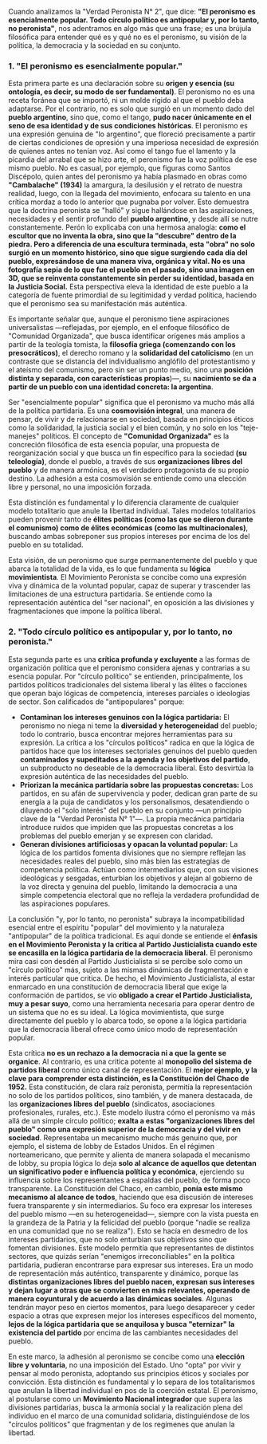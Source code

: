 Cuando analizamos la "Verdad Peronista N° 2", que dice: **"El peronismo es esencialmente popular. Todo círculo político es antipopular y, por lo tanto, no peronista"**, nos adentramos en algo más que una frase; es una brújula filosófica para entender qué es y qué no es el peronismo, su visión de la política, la democracia y la sociedad en su conjunto.

### **1. "El peronismo es esencialmente popular."**

Esta primera parte es una declaración sobre su **origen y esencia (su ontología, es decir, su modo de ser fundamental)**. El peronismo no es una receta foránea que se importó, ni un molde rígido al que el pueblo deba adaptarse. Por el contrario, no es solo que surgió en un momento dado del **pueblo argentino**, sino que, como el tango, **pudo nacer únicamente en el seno de esa identidad y de sus condiciones históricas**. El peronismo es una expresión genuina de "lo argentino", que floreció precisamente a partir de ciertas condiciones de opresión y una imperiosa necesidad de expresión de quienes antes no tenían voz. Así como el tango fue el lamento y la picardia del arrabal que se hizo arte, el peronismo fue la voz política de ese mismo pueblo. No es casual, por ejemplo, que figuras como Santos Discépolo, quien antes del peronismo ya había plasmado en obras como **"Cambalache" (1934)** la amargura, la desilusión y el retrato de nuestra realidad, luego, con la llegada del movimiento, enfocara su talento en una crítica mordaz a todo lo anterior que pugnaba por volver. Esto demuestra que la doctrina peronista se "halló" y sigue hallándose en las aspiraciones, necesidades y el sentir profundo del **pueblo argentino**, y desde allí se nutre constantemente. Perón lo explicaba con una hermosa analogía: **como el escultor que no inventa la obra, sino que la "descubre" dentro de la piedra. Pero a diferencia de una escultura terminada, esta "obra" no solo surgió en un momento histórico, sino que sigue surgiendo cada día del pueblo, expresándose de una manera viva, orgánica y vital. No es una fotografía sepia de lo que fue el pueblo en el pasado, sino una imagen en 3D, que se reinventa constantemente sin perder su identidad, basada en la Justicia Social.** Esta perspectiva eleva la identidad de este pueblo a la categoría de fuente primordial de su legitimidad y verdad política, haciendo que el peronismo sea su manifestación más auténtica.

Es importante señalar que, aunque el peronismo tiene aspiraciones universalistas —reflejadas, por ejemplo, en el enfoque filosófico de "Comunidad Organizada", que busca identificar orígenes más amplios a partir de la teología tomista, la **filosofía griega (comenzando con los presocráticos)**, el derecho romano y la **solidaridad del catolicismo** (en un contraste que se distancia del individualismo anglófilo del protestantismo y el ateísmo del comunismo, pero sin ser un punto medio, sino una **posición distinta y separada, con características propias**)—, su **nacimiento se da a partir de un pueblo con una identidad concreta: la argentina**.

Ser "esencialmente popular" significa que el peronismo va mucho más allá de la política partidaria. Es una **cosmovisión integral**, una manera de pensar, de vivir y de relacionarse en sociedad, basada en principios éticos como la solidaridad, la justicia social y el bien común, y no solo en los "teje-manejes" políticos. El concepto de **"Comunidad Organizada"** es la concreción filosófica de esta esencia popular, una propuesta de reorganización social y que busca un fin específico para la sociedad **(su teleología)**, donde el pueblo, a través de sus **organizaciones libres del pueblo** y de manera armónica, es el verdadero protagonista de su propio destino. La adhesión a esta cosmovisión se entiende como una elección libre y personal, no una imposición forzada.

Esta distinción es fundamental y lo diferencia claramente de cualquier modelo totalitario que anule la libertad individual. Tales modelos totalitarios pueden provenir tanto de **élites políticas (como las que se dieron durante el comunismo) como de élites económicas (como las multinacionales)**, buscando ambas sobreponer sus propios intereses por encima de los del pueblo en su totalidad.

Esta visión, de un peronismo que surge permanentemente del pueblo y que abarca la totalidad de la vida, es lo que fundamenta su **lógica movimientista**. El Movimiento Peronista se concibe como una expresión viva y dinámica de la voluntad popular, capaz de superar y trascender las limitaciones de una estructura partidaria. Se entiende como la representación auténtica del "ser nacional", en oposición a las divisiones y fragmentaciones que impone la política liberal.

### **2. "Todo círculo político es antipopular y, por lo tanto, no peronista."**

Esta segunda parte es una **crítica profunda y excluyente** a las formas de organización política que el peronismo considera ajenas y contrarias a su esencia popular. Por "círculo político" se entienden, principalmente, los partidos políticos tradicionales del sistema liberal y las élites o facciones que operan bajo lógicas de competencia, intereses parciales o ideologías de sector. Son calificados de "antipopulares" porque:

*   **Contaminan los intereses genuinos con la lógica partidaria:** El peronismo no niega ni teme la **diversidad y heterogeneidad** del pueblo; todo lo contrario, busca encontrar mejores herramientas para su expresión. La crítica a los "círculos políticos" radica en que la lógica de partidos hace que los intereses sectoriales genuinos del pueblo queden **contaminados y supeditados a la agenda y los objetivos del partido**, un subproducto no deseable de la democracia liberal. Esto desvirtúa la expresión auténtica de las necesidades del pueblo.
*   **Priorizan la mecánica partidaria sobre las propuestas concretas:** Los partidos, en su afán de supervivencia y poder, dedican gran parte de su energía a la puja de candidatos y los personalismos, desatendiendo o diluyendo el "solo interés" del pueblo en su conjunto —un principio clave de la "Verdad Peronista N° 1"—. La propia mecánica partidaria introduce ruidos que impiden que las propuestas concretas a los problemas del pueblo emerjan y se expresen con claridad.
*   **Generan divisiones artificiosas y opacan la voluntad popular:** La lógica de los partidos fomenta divisiones que no siempre reflejan las necesidades reales del pueblo, sino más bien las estrategias de competencia política. Actúan como intermediarios que, con sus visiones ideológicas y sesgadas, enturbian los objetivos y alejan al gobierno de la voz directa y genuina del pueblo, limitando la democracia a una simple competencia electoral que no refleja la verdadera profundidad de las aspiraciones populares.

La conclusión "y, por lo tanto, no peronista" subraya la incompatibilidad esencial entre el espíritu "popular" del movimiento y la naturaleza "antipopular" de la política tradicional. Es aquí donde se entiende el **énfasis en el Movimiento Peronista y la crítica al Partido Justicialista cuando este se encasilla en la lógica partidaria de la democracia liberal.** El peronismo mira casi con desdén al Partido Justicialista si se percibe solo como un "círculo político" más, sujeto a las mismas dinámicas de fragmentación e interés particular que critica. De hecho, el Movimiento Justicialista, al estar enmarcado en una constitución de democracia liberal que exige la conformación de partidos, se vio **obligado a crear el Partido Justicialista, muy a pesar suyo**, como una herramienta necesaria para operar dentro de un sistema que no es su ideal. La lógica movimientista, que surge directamente del pueblo y lo abarca todo, se opone a la lógica partidaria que la democracia liberal ofrece como único modo de representación popular.

Esta crítica **no es un rechazo a la democracia ni a que la gente se organice**. Al contrario, es una critica potente al **monopolio del sistema de partidos liberal** como único canal de representación. El **mejor ejemplo, y la clave para comprender esta distinción, es la Constitución del Chaco de 1952.** Esta constitución, de clara raíz peronista, permitía la representación no solo de los partidos políticos, sino también, y de manera destacada, de las **organizaciones libres del pueblo** (sindicatos, asociaciones profesionales, rurales, etc.). Este modelo ilustra cómo el peronismo va más allá de un simple círculo político; **exalta a estas "organizaciones libres del pueblo" como una expresión superior de la democracia y del vivir en sociedad**. Representaba un mecanismo mucho más genuino que, por ejemplo, el sistema de lobby de Estados Unidos. En el régimen norteamericano, que permite y alienta de manera solapada el mecanismo de lobby, su propia lógica lo deja **solo al alcance de aquellos que detentan un significativo poder e influencia política y económica**, ejerciendo su influencia sobre los representantes a espaldas del pueblo, de forma poco transparente. La Constitución del Chaco, en cambio, **ponía este mismo mecanismo al alcance de todos**, haciendo que esa discusión de intereses fuera transparente y sin intermediarios. Su foco era expresar los intereses del pueblo mismo —en su heterogeneidad—, siempre con la vista puesta en la grandeza de la Patria y la felicidad del pueblo (porque "nadie se realiza en una comunidad que no se realiza"). Esto se hacía en desmedro de los intereses partidarios, que no solo enturbian sus objetivos sino que fomentan divisiones. Este modelo permitía que representantes de distintos sectores, que quizás serían "enemigos irreconciliables" en la política partidaria, pudieran encontrarse para expresar sus intereses. Era un modo de representación más auténtico, transparente y dinámico, porque las **distintas organizaciones libres del pueblo nacen, expresan sus intereses y dejan lugar a otras que se convierten en más relevantes, operando de manera coyuntural y de acuerdo a las dinámicas sociales**. Algunas tendrán mayor peso en ciertos momentos, para luego desaparecer y ceder espacio a otras que expresen mejor los intereses específicos del momento, **lejos de la lógica partidaria que se anquilosa y busca "eternizar" la existencia del partido** por encima de las cambiantes necesidades del pueblo.

En este marco, la adhesión al peronismo se concibe como una **elección libre y voluntaria**, no una imposición del Estado. Uno "opta" por vivir y pensar al modo peronista, adoptando sus principios éticos y sociales por convicción. Esta distinción es fundamental y lo separa de los totalitarismos que anulan la libertad individual en pos de la coerción estatal. El peronismo, al postularse como un **Movimiento Nacional integrador** que supera las divisiones partidarias, busca la armonía social y la realización plena del individuo en el marco de una comunidad solidaria, distinguiéndose de los "círculos políticos" que fragmentan y de los regímenes que anulan la libertad.
